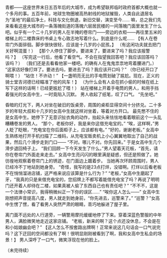 青都——这座世界末日五百年后的大城市，成为希望联邦临时政府首都大概也就一个多月的事。五百年前，地球生物圈被高热射线的地狱摧毁，人类自此退居名为“圣地”的最后净土，科技与文化倒退，新旧交替，演变至今……
嘛，总之我们先来看看这座大城市的一条落魄街道的落魄六层居民楼的一间落魄门面里发生了什么吧。似乎有一个二十几岁的男人在半掩的卷帘门——旁边的衣柜——再往里五米的楼梯上的二楼靠床的书桌上专心致志地写着什么。到底是什么呢……
【有人在卷帘门外面徘徊。脚步很快很轻，应该是十几岁的小屁孩。】
（有这闲功夫就去把门关好啊混蛋！）
【那个人停住了脚步。要进来了，要进来了吗？我应该报警吗？】
（写完这一行后，他看了看空气。不会在指望我回答吧？我应该回答吗？该吗？）
（我们还是去看看他家一楼吧。的确有人在鬼鬼祟祟地弯着腰进门。）
“这家店好像打烊了。要进去吗，要进去了吗？我应该开口吗？”
（你已经开口了啊喂！）
“站住！不许动！”
【一盏明亮无比的手电筒划破了尴尬。现在，正义的骑士堂吉诃德已经瞄准了他的风车！】
（为什么会有人会在抓小偷的时候在纸上写下这样的话啊！已经更尴尬了喂！）
站在楼梯上开着手电筒的男人，和用手挡着强光的女高中生，一时竟陷入沉默。
男人收起了纸笔，叹了口气。
“先坐吧。”

昏暗的灯光下，两人对坐在破旧的饭桌旁，周围的桌柜显得空间十分挤兑。二十多岁的年轻大叔和十几岁的女高中生就这样对坐着，等着对方开口。
最先憋不住的是女高中生。她停下了无意识扯衣角的动作，抬起头来怯怯地看着眼前这个一头乱糟糟卷发的男人。
“那个，老板你好，我是来你这借充电宝的。”
“唉，这样啊，”男人眨了眨眼，“充电宝在你后面柜子上，应该都有电。”
“好的，谢谢老板。”
女高中生熟练地打开手机扫描了二维码，从充电宝贩卖机上小心翼翼地取出了自己的战果，然后几个滑步走到门口——
“不对。哪儿不对。你先回来。”
于是女高中生几个滑步退回椅子上。
“我们回顾一下今天发生了什么。”男人望着天花板，“首先，请你在卷帘门外面走来走去。”
女高中生亮闪闪的眼里满是疑惑，但还是照做了。她彷徨地观察着卷帘门上的锈迹，在门面边上踱着步。
当她再次环顾周围时，男人已经冷不丁地站到她身旁。
“奇怪，我写的是23点打烊，没错啊。打烊以后看老板不在悄悄溜进店铺，这严格来说应该算是什么行为？”
“老板，”女高中生磨起了牙，“我真的只是来借充电宝的，您招牌上不都写着能借充电宝了吗？再说了明明门还开着人却待在二楼，如果真被人偷了东西自己也有责任吧？”
“不不不，这是一个法律小常识，我得稍微纠正一下你的误区……”
“唉你这人怎么——”
女高中生刚想把声音提高八度，男人就走到她身前，“你先进去，巡警来了。”
“巡警？”女高中生愣了愣，看了看男人突然严肃的眼睛，乖巧地躲进了屋子里。

离门面不远处的人行道旁，一辆警用摩托缓缓地停了下来。穿着深蓝色警服的中年男人，满脸微笑地走近这家店铺。
“老板，新来的啊？这个点还没休息，不会是在和小姑娘幽会吧？”
【这人怎么不按套路出牌啊！正常来说这几句话会一口气说完吗？这下迂回的空间都没有了啊！很明显刚刚被看到了啊，我和女高中生私会的场景！】
男人深呼了一口气，微笑浮现在他的脸上。

（未完待续）

<!-- ##{"timestamp":1661412152}## -->